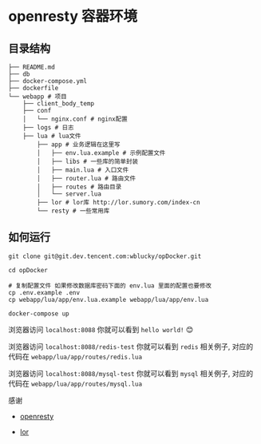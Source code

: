 openresty 容器环境
===

目录结构
---

```shell
├── README.md
├── db
├── docker-compose.yml
├── dockerfile
└── webapp # 项目
    ├── client_body_temp
    ├── conf
    │   └── nginx.conf # nginx配置
    ├── logs # 日志
    ├── lua # lua文件
        ├── app # 业务逻辑在这里写
        │   ├── env.lua.example # 示例配置文件
        │   ├── libs # 一些库的简单封装
        │   ├── main.lua # 入口文件
        │   ├── router.lua # 路由文件
        │   ├── routes # 路由目录
        │   └── server.lua
        ├── lor # lor库 http://lor.sumory.com/index-cn
        └── resty # 一些常用库

```

如何运行
---

```shell
git clone git@git.dev.tencent.com:wblucky/opDocker.git

cd opDocker

# 复制配置文件 如果修改数据库密码下面的 env.lua 里面的配置也要修改
cp .env.example .env
cp webapp/lua/app/env.lua.example webapp/lua/app/env.lua

docker-compose up

```

浏览器访问 `localhost:8088` 你就可以看到 `hello world!` 😊

浏览器访问 `localhost:8088/redis-test` 你就可以看到 `redis` 相关例子, 对应的代码在 `webapp/lua/app/routes/redis.lua`

浏览器访问 `localhost:8088/mysql-test` 你就可以看到 `mysql` 相关例子, 对应的代码在 `webapp/lua/app/routes/mysql.lua`


感谢 

- [openresty](https://github.com/openresty/openresty) 

- [lor](https://github.com/sumory/lor)